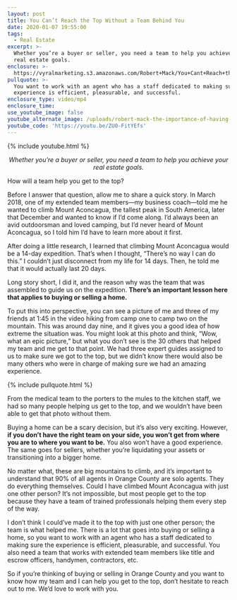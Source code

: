 ```yaml
---
layout: post
title: You Can’t Reach the Top Without a Team Behind You
date: 2020-01-07 19:55:00
tags:
  - Real Estate
excerpt: >-
  Whether you’re a buyer or seller, you need a team to help you achieve your
  real estate goals.
enclosure: >-
  https://vyralmarketing.s3.amazonaws.com/Robert+Mack/You+Cant+Reach+the+Top+Without+a+Team+Behind+You.mp4
pullquote: >-
  You want to work with an agent who has a staff dedicated to making sure the
  experience is efficient, pleasurable, and successful.
enclosure_type: video/mp4
enclosure_time:
use_youtube_image: false
youtube_alternate_image: /uploads/robert-mack-the-importance-of-having-a-team-behind-you-youtube.jpg
youtube_code: 'https://youtu.be/ZU0-FitYEfs'
---
```


{% include youtube.html %}

<p style="text-align: center;"><em>Whether you’re a buyer or seller, you need a team to help you achieve your real estate goals.</em></p>

How will a team help you get to the top?

Before I answer that question, allow me to share a quick story. In March 2018, one of my extended team members—my business coach—told me he wanted to climb Mount Aconcagua, the tallest peak in South America, later that December and wanted to know if I’d come along. I’d always been an avid outdoorsman and loved camping, but I’d never heard of Mount Aconcagua, so I told him I’d have to learn more about it first.&nbsp;

After doing a little research, I learned that climbing Mount Aconcagua would be a 14-day expedition. That’s when I thought, “There’s no way I can do this.” I couldn’t just disconnect from my life for 14 days. Then, he told me that it would actually last 20 days.&nbsp;

Long story short, I did it, and the reason why was the team that was assembled to guide us on the expedition. **There’s an important lesson here that applies to buying or selling a home.&nbsp;**

To put this into perspective, you can see a picture of me and three of my friends at 1:45 in the video hiking from camp one to camp two on the mountain. This was around day nine, and it gives you a good idea of how extreme the situation was. You might look at this photo and think, “Wow, what an epic picture,” but what you don’t see is the 30 others that helped my team and me get to that point. We had three expert guides assigned to us to make sure we got to the top, but we didn’t know there would also be many others who were in charge of making sure we had an amazing experience.&nbsp;

{% include pullquote.html %}

From the medical team to the porters to the mules to the kitchen staff, we had so many people helping us get to the top, and we wouldn’t have been able to get that photo without them.&nbsp;

Buying a home can be a scary decision, but it’s also very exciting. However, **if you don’t have the right team on your side, you won’t get from where you are to where you want to be.** You also won’t have a good experience. The same goes for sellers, whether you’re liquidating your assets or transitioning into a bigger home.&nbsp;

No matter what, these are big mountains to climb, and it’s important to understand that 90% of all agents in Orange County are solo agents. They do everything themselves. Could I have climbed Mount Aconcagua with just one other person? It’s not impossible, but most people get to the top because they have a team of trained professionals helping them every step of the way.&nbsp;

I don’t think I could’ve made it to the top with just one other person; the team is what helped me. There is a lot that goes into buying or selling a home, so you want to work with an agent who has a staff dedicated to making sure the experience is efficient, pleasurable, and successful. You also need a team that works with extended team members like title and escrow officers, handymen, contractors, etc.&nbsp;

So if you’re thinking of buying or selling in Orange County and you want to know how my team and I can help you get to the top, don’t hesitate to reach out to me. We’d love to work with you.